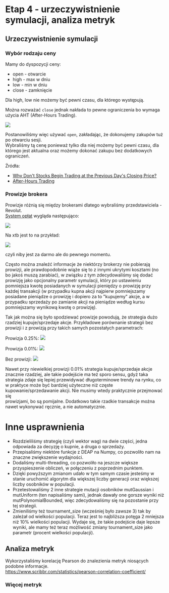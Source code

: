 # Etap 4 - urzeczywistnienie symulacji, analiza metryk

## Urzeczywistnienie symulacji
### Wybór rodzaju ceny
Mamy do dyspozycji ceny:
- open - otwarcie
- high - max w dniu
- low - min w dniu
- close - zamknięcie

Dla high, low nie możemy być pewni czasu, dla którego występują.

Można rozważać `close` jednak nakłada to pewne ograniczenia bo wymaga użycia AHT (After-Hours Trading).

![](standard_vs_aht.png)

Postanowiliśmy więc używać `open`, zakładając, że dokonujemy zakupów tuż po otwarciu sesji. \
Wybraliśmy tą cenę ponieważ tylko dla niej możemy być pewni czasu, dla którego jest aktualna oraz możemy dokonać zakupu bez dodatkowych ograniczeń.

Źródła:
- [Why Don't Stocks Begin Trading at the Previous Day's Closing Price?](https://www.investopedia.com/ask/answers/139.asp)
- [After-Hours Trading](https://www.investopedia.com/terms/a/afterhourstrading.asp)

### Prowizje brokera
Prowizje różnią się między brokerami dlatego wybraliśmy przedstawiciela - Revolut. \
[System opłat](https://help.revolut.com/pl-PL/help/wealth/stocks/trading-stocks/trading-fees/what-fees-will-i-be-charged-for-my-trading/) wygląda następująco:

![](revolut_prowizje.png)

Na xtb jest to na przykład:

![](xtb_prowizje.png)

czyli niby jest za darmo ale do pewnego momentu.

Często można znaleźć informacje że niektórzy brokerzy nie pobierają prowizji, ale prawdopodobnie wiąże się 
to z innymi ukrytymi kosztami (no bo jakoś muszą zarabiać), w związku z tym zdecydowaliśmy się dodać prowizję 
jako opcjonalny parametr symulacji, który po ustawieniu pomniejsza kwotę posiadanych w symulacji pieniędzy o 
prowizję przy każdej transakcji (w przypadku kupna akcji najpierw pomniejszamy posiadane pieniądze o prowizję i 
dopiero za to "kupujemy" akcje, a w przypadku sprzedaży po zamianie akcji na pieniądze według kursu pomniejszamy
wynikową kwotę o prowizję).

Tak jak można się było spodziewać prowizje powodują, że strategia dużo rzadziej kupuje/sprzedaje akcje.
Przykładowe porównanie strategii bez prowizji i z prowizją przy takich samych pozostałych parametrach:

Prowizja 0.25%:
![](commission_025.png)

Prowizja 0.01%:
![](commission_001.png)

Bez prowizji:
![](no_commission.png)

Nawet przy niewielkiej prowizji 0.01% strategia kupuje/sprzedaje akcje znacznie rzadziej, ale takie podejście
ma też sporo sensu, gdyż taka strategia zdaje się lepiej przewidywać długoterminowe trendy na rynku, co w
praktyce może być bardziej użyteczne niż częste kupowanie/sprzedawanie akcji. Nie musimy wtedy praktycznie przejmować się  
prowizjami, bo są pomijalne. Dodatkowo takie rzadkie transakcje można nawet wykonywać ręcznie, a nie automatycznie.

# Inne usprawnienia
 - Rozdzieliliśmy strategię (czyli wektor wag) na dwie części, jedna odpowiada za decyzję o kupnie, a druga o sprzedaży.
 - Przepisaliśmy niektóre funkcje z DEAP na Numpy, co pozwoliło nam na znaczne zwiększenie wydajności.
 - Dodaliśmy multi-threading, co pozwoliło na jeszcze większe przyspieszenie obliczeń, w połączeniu z poprzednim punktem.
 - Dzięki powyższym zmianom udało w tym samym czasie jesteśmy w stanie uruchomić algorytm dla większej liczby generacji oraz
   większej liczby osobników w populacji.
 - Przetestowaliśmy 2 inne strategie mutacji osobników mutGaussian i mutUniform (ten napisaliśmy sami), jednak dawały one
   gorsze wyniki niż mutPolynomialBounded, więc zdecydowaliśmy się na pozostanie przy tej strategii.
 - Zmieniliśmy też tournament_size (wcześniej było zawsze 3) tak by zależał od wielkości populacji. Teraz jest to najbliższa
   potęga 2 mniejsza niż 10% wielkości populacji. Wydaje się, że takie podejście daje lepsze wyniki, ale mamy też teraz
   możliwość zmiany tournament_size jako parametr (procent wielkości populacji).

## Analiza metryk
Wykorzystaliśmy korelację Pearson do znalezienia metryk niosących podobne informacje. \
https://www.scribbr.com/statistics/pearson-correlation-coefficient/

### Więcej metryk